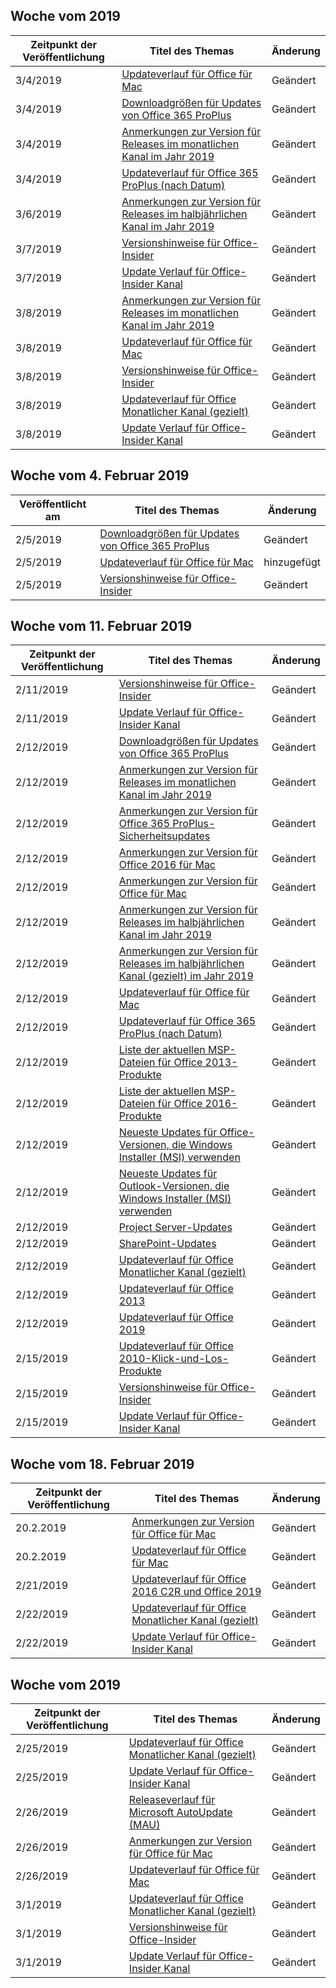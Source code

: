 <!-- This file is generated automatically each week. Changes made to this file will be overwritten.-->




## <a name="week-of-march-04-2019"></a>Woche vom 2019


| Zeitpunkt der Veröffentlichung |Titel des Themas | Änderung |
|------|------------|--------|
| 3/4/2019 | [Updateverlauf für Office für Mac](/OfficeUpdates/update-history-office-for-mac) | Geändert |
| 3/4/2019 | [Downloadgrößen für Updates von Office 365 ProPlus](/OfficeUpdates/download-sizes-office365-proplus-updates) | Geändert |
| 3/4/2019 | [Anmerkungen zur Version für Releases im monatlichen Kanal im Jahr 2019](/OfficeUpdates/monthly-channel-2019) | Geändert |
| 3/4/2019 | [Updateverlauf für Office 365 ProPlus (nach Datum)](/OfficeUpdates/update-history-office365-proplus-by-date) | Geändert |
| 3/6/2019 | [Anmerkungen zur Version für Releases im halbjährlichen Kanal im Jahr 2019](/OfficeUpdates/semi-annual-channel-2019) | Geändert |
| 3/7/2019 | [Versionshinweise für Office-Insider](/OfficeUpdates/release-notes-office-insider) | Geändert |
| 3/7/2019 | [Update Verlauf für Office-Insider Kanal](/OfficeUpdates/update-history-office-insider) | Geändert |
| 3/8/2019 | [Anmerkungen zur Version für Releases im monatlichen Kanal im Jahr 2019](/OfficeUpdates/monthly-channel-2019) | Geändert |
| 3/8/2019 | [Updateverlauf für Office für Mac](/OfficeUpdates/update-history-office-for-mac) | Geändert |
| 3/8/2019 | [Versionshinweise für Office-Insider](/OfficeUpdates/release-notes-office-insider) | Geändert |
| 3/8/2019 | [Updateverlauf für Office Monatlicher Kanal (gezielt)](/OfficeUpdates/update-history-monthly-channel-targeted) | Geändert |
| 3/8/2019 | [Update Verlauf für Office-Insider Kanal](/OfficeUpdates/update-history-office-insider) | Geändert |


## <a name="week-of-february-04-2019"></a>Woche vom 4. Februar 2019


| Veröffentlicht am |Titel des Themas | Änderung |
|------|------------|--------|
| 2/5/2019 | [Downloadgrößen für Updates von Office 365 ProPlus](/OfficeUpdates/download-sizes-office365-proplus-updates) | Geändert |
| 2/5/2019 | [Updateverlauf für Office für Mac](/OfficeUpdates/release-notes-office-insider) | hinzugefügt |
| 2/5/2019 | [Versionshinweise für Office-Insider](/OfficeUpdates/release-notes-office-insider) | Geändert |


## <a name="week-of-february-11-2019"></a>Woche vom 11. Februar 2019


| Zeitpunkt der Veröffentlichung |Titel des Themas | Änderung |
|------|------------|--------|
| 2/11/2019 | [Versionshinweise für Office-Insider](/OfficeUpdates/release-notes-office-insider) | Geändert |
| 2/11/2019 | [Update Verlauf für Office-Insider Kanal](/OfficeUpdates/update-history-office-insider) | Geändert |
| 2/12/2019 | [Downloadgrößen für Updates von Office 365 ProPlus](/OfficeUpdates/download-sizes-office365-proplus-updates) | Geändert |
| 2/12/2019 | [Anmerkungen zur Version für Releases im monatlichen Kanal im Jahr 2019](/OfficeUpdates/monthly-channel-2019) | Geändert |
| 2/12/2019 | [Anmerkungen zur Version für Office 365 ProPlus-Sicherheitsupdates](/OfficeUpdates/office365-proplus-security-updates) | Geändert |
| 2/12/2019 | [Anmerkungen zur Version für Office 2016 für Mac](/OfficeUpdates/release-notes-office-2016-mac) | Geändert |
| 2/12/2019 | [Anmerkungen zur Version für Office für Mac](/OfficeUpdates/release-notes-office-for-mac) | Geändert |
| 2/12/2019 | [Anmerkungen zur Version für Releases im halbjährlichen Kanal im Jahr 2019](/OfficeUpdates/semi-annual-channel-2019) | Geändert |
| 2/12/2019 | [Anmerkungen zur Version für Releases im halbjährlichen Kanal (gezielt) im Jahr 2019](/OfficeUpdates/semi-annual-channel-targeted-2019) | Geändert |
| 2/12/2019 | [Updateverlauf für Office für Mac](/OfficeUpdates/update-history-office-for-mac) | Geändert |
| 2/12/2019 | [Updateverlauf für Office 365 ProPlus (nach Datum)](/OfficeUpdates/update-history-office365-proplus-by-date) | Geändert |
| 2/12/2019 | [Liste der aktuellen MSP-Dateien für Office 2013-Produkte](/OfficeUpdates/msp-files-office-2013) | Geändert |
| 2/12/2019 | [Liste der aktuellen MSP-Dateien für Office 2016-Produkte](/OfficeUpdates/msp-files-office-2016) | Geändert |
| 2/12/2019 | [Neueste Updates für Office-Versionen, die Windows Installer (MSI) verwenden](/OfficeUpdates/office-updates-msi) | Geändert |
| 2/12/2019 | [Neueste Updates für Outlook-Versionen, die Windows Installer (MSI) verwenden](/OfficeUpdates/outlook-updates-msi) | Geändert |
| 2/12/2019 | [Project Server-Updates](/OfficeUpdates/project-server-updates) | Geändert |
| 2/12/2019 | [SharePoint-Updates](/OfficeUpdates/sharepoint-updates) | Geändert |
| 2/12/2019 | [Updateverlauf für Office Monatlicher Kanal (gezielt)](/OfficeUpdates/update-history-monthly-channel-targeted) | Geändert |
| 2/12/2019 | [Updateverlauf für Office 2013](/OfficeUpdates/update-history-office-2013) | Geändert |
| 2/12/2019 | [Updateverlauf für Office 2019](/OfficeUpdates/update-history-office-2019) | Geändert |
| 2/15/2019 | [Updateverlauf für Office 2010-Klick-und-Los-Produkte](/OfficeUpdates/update-history-office-2010-click-to-run) | Geändert |
| 2/15/2019 | [Versionshinweise für Office-Insider](/OfficeUpdates/release-notes-office-insider) | Geändert |
| 2/15/2019 | [Update Verlauf für Office-Insider Kanal](/OfficeUpdates/update-history-office-insider) | Geändert |


## <a name="week-of-february-18-2019"></a>Woche vom 18. Februar 2019


| Zeitpunkt der Veröffentlichung |Titel des Themas | Änderung |
|------|------------|--------|
| 20.2.2019 | [Anmerkungen zur Version für Office für Mac](/OfficeUpdates/release-notes-office-for-mac) | Geändert |
| 20.2.2019 | [Updateverlauf für Office für Mac](/OfficeUpdates/update-history-office-for-mac) | Geändert |
| 2/21/2019 | [Updateverlauf für Office 2016 C2R und Office 2019](/OfficeUpdates/update-history-office-2019) | Geändert |
| 2/22/2019 | [Updateverlauf für Office Monatlicher Kanal (gezielt)](/OfficeUpdates/update-history-monthly-channel-targeted) | Geändert |
| 2/22/2019 | [Update Verlauf für Office-Insider Kanal](/OfficeUpdates/update-history-office-insider) | Geändert |


## <a name="week-of-february-25-2019"></a>Woche vom 2019


| Zeitpunkt der Veröffentlichung |Titel des Themas | Änderung |
|------|------------|--------|
| 2/25/2019 | [Updateverlauf für Office Monatlicher Kanal (gezielt)](/OfficeUpdates/update-history-monthly-channel-targeted) | Geändert |
| 2/25/2019 | [Update Verlauf für Office-Insider Kanal](/OfficeUpdates/update-history-office-insider) | Geändert |
| 2/26/2019 | [Releaseverlauf für Microsoft AutoUpdate (MAU)](/OfficeUpdates/release-history-microsoft-autoupdate) | Geändert |
| 2/26/2019 | [Anmerkungen zur Version für Office für Mac](/OfficeUpdates/release-notes-office-for-mac) | Geändert |
| 2/26/2019 | [Updateverlauf für Office für Mac](/OfficeUpdates/update-history-office-for-mac) | Geändert |
| 3/1/2019 | [Updateverlauf für Office Monatlicher Kanal (gezielt)](/OfficeUpdates/update-history-monthly-channel-targeted) | Geändert |
| 3/1/2019 | [Versionshinweise für Office-Insider](/OfficeUpdates/release-notes-office-insider) | Geändert |
| 3/1/2019 | [Update Verlauf für Office-Insider Kanal](/OfficeUpdates/update-history-office-insider) | Geändert |
